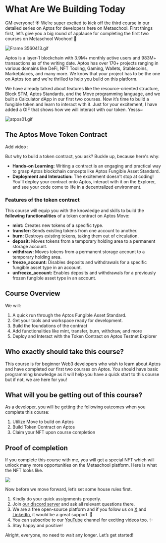# What Are We Building Today

GM everyone! ☀️ We’re super excited to kick off the third course in our detailed series on Aptos for developers here on Metaschool. First things first, let’s give you a big round of applause for completing the first two courses on Metaschool Woohoo! 🎉

![Frame 3560413.gif](https://github.com/0xmetaschool/Learning-Projects/blob/main/assests_for_all/assets-for-aptos-c3/Section%201%20Getting%20Started/Lesson%201%20What%20Are%20We%20Building%20Today/Frame_3560413.gif?raw=true)

Aptos is a layer-1 blockchain with 3.9M+ monthly active users and 983M+ transactions as of the writing date. Aptos has over 170+ projects ranging in various domains like DeFi, NFT Tooling, Gaming, Wallets, Stablecoins, Marketplaces, and many more. We know that your project has to be the one on Aptos too and we're thrilled to help you build on this platform. 

We have already talked about features like the resource-oriented structure, Block STM, Aptos Standards, and the Move programming language, and we built a Calculator dApp in our first two courses. Now it’s time to build a fungible token and learn to interact with it. Just for your excitement, I have added a GIF that shows how we will interact with our token. Yesss~

![atpos01.gif](https://github.com/0xmetaschool/Learning-Projects/blob/main/assests_for_all/assets-for-aptos-c3/Section%201%20Getting%20Started/Lesson%201%20What%20Are%20We%20Building%20Today/atpos01.gif?raw=true)

## The Aptos Move Token Contract

Add video : 

But why to build a token contract, you ask? Buckle up, because here's why:

- **Hands-on Learning:** Writing a contract is an engaging and practical way to grasp Aptos blockchain concepts like Aptos Fungible Asset Standard.
- **Deployment and Interaction:** The excitement doesn't stop at coding! You'll deploy your contract onto Aptos, interact with it on the Explorer, and see your code come to life in a decentralized environment.

### Features of the token contract

This course will equip you with the knowledge and skills to build the **following functionalities** of a token contract on Aptos Move:

- **mint:** Creates new tokens of a specific type.
- **transfer:** Sends existing tokens from one account to another.
- **burn:** Destroys existing tokens, taking them out of circulation.
- **deposit:** Moves tokens from a temporary holding area to a permanent storage account.
- **withdraw:** Moves tokens from a permanent storage account to a temporary holding area.
- **freeze_account:** Disables deposits and withdrawals for a specific fungible asset type in an account.
- **unfreeze_account:** Enables deposits and withdrawals for a previously frozen fungible asset type in an account.

## Course Overview

We will:

1. A quick run through the Aptos Fungible Asset Standard.
2. Get your tools and workspace ready for development.
3. Build the foundations of the contract
4. Add functionalities like mint, transfer, burn, withdraw, and more
5. Deploy and Interact with the Token Contract on Aptos Testnet Explorer

## Who exactly should take this course?

This course is for beginner Web3 developers who wish to learn about Aptos and have completed our first two courses on Aptos. You should have basic programming knowledge as it will help you have a quick start to this course but if not, we are here for you!

## What will you be getting out of this course?

As a developer, you will be getting the following outcomes when you complete this course:

1. Utilize Move to build on Aptos
2. Build Token Contract on Aptos
3. Claim your NFT upon course completion

## Proof of completion

If you complete this course with me, you will get a special NFT which will unlock many more opportunities on the Metaschool platform. Here is what the NFT looks like.

![](https://github.com/0xmetaschool/Learning-Projects/blob/main/assests_for_all/assets-for-aptos-c3/Section%201%20Getting%20Started/Lesson%201%20What%20Are%20We%20Building%20Today/Frame_3560411.gif?raw=true)

Now before we move forward, let’s set some house rules first.

1. Kindly do your quick assignments properly.
2. Join [our discord server](https://discord.gg/vbVMUwXWgc) and ask all relevant questions there.
3. We are a free open-source platform and if you follow us on [X](https://bit.ly/stacks-course) and [LinkedIn](https://bit.ly/stacks-course-linkedin), it would be a great support. 🫣
4. You can subscribe to our [YouTube](https://www.youtube.com/@0xmetaschool) channel for exciting videos too. ✨
5. Stay happy and positive!

Alright, everyone, no need to wait any longer. Let’s get started!